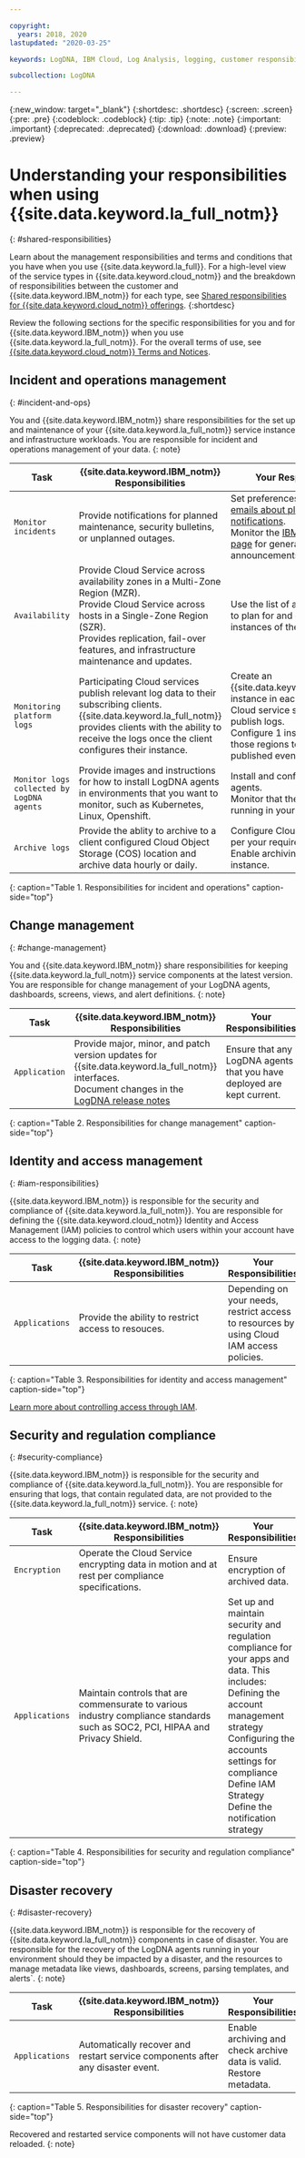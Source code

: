 ```yaml
---

copyright:
  years: 2018, 2020
lastupdated: "2020-03-25"

keywords: LogDNA, IBM Cloud, Log Analysis, logging, customer responsibilities, IBM responsibilities, terms and conditions

subcollection: LogDNA

---
```


{:new_window: target="_blank"}
{:shortdesc: .shortdesc}
{:screen: .screen}
{:pre: .pre}
{:codeblock: .codeblock}
{:tip: .tip}
{:note: .note}
{:important: .important}
{:deprecated: .deprecated}
{:download: .download}
{:preview: .preview}

# Understanding your responsibilities when using {{site.data.keyword.la_full_notm}}
{: #shared-responsibilities}

Learn about the management responsibilities and terms and conditions that you have when you use {{site.data.keyword.la_full}}. For a high-level view of the service types in {{site.data.keyword.cloud_notm}} and the breakdown of responsibilities between the customer and {{site.data.keyword.IBM_notm}} for each type, see [Shared responsibilities for {{site.data.keyword.cloud_notm}} offerings](/docs/overview?topic=overview-shared-responsibilities).
{:shortdesc}

Review the following sections for the specific responsibilities for you and for {{site.data.keyword.IBM_notm}} when you use {{site.data.keyword.la_full_notm}}. For the overall terms of use, see [{{site.data.keyword.cloud_notm}} Terms and Notices](/docs/overview/terms-of-use?topic=overview-terms).

  
## Incident and operations management
{: #incident-and-ops}

You and {{site.data.keyword.IBM_notm}} share responsibilities for the set up and maintenance of your {{site.data.keyword.la_full_notm}} service instance and infrastructure workloads. You are responsible for incident and operations management of your data.
{: note}

| Task              | {{site.data.keyword.IBM_notm}} Responsibilities | Your Responsibilities |
|-------------------|-------------------------------------------------|-----------------------|
| `Monitor incidents`  | Provide notifications for planned maintenance, security bulletins, or unplanned outages. | Set preferences to [receive emails about platform notifications](/docs/overview?topic=overview-ui#email-prefsl). </br>Monitor the [IBM Cloud status page](https://{DomainName}/status?selected=announcement) for general announcements. |
| `Availability`  | Provide Cloud Service across availability zones in a Multi-Zone Region (MZR). </br> Provide Cloud Service across hosts in a Single-Zone Region (SZR). </br>Provides replication, fail-over features, and infrastructure maintenance and updates. | Use the list of available regions to plan for and create new instances of the service. |
| `Monitoring platform logs`  | Participating Cloud services publish relevant log data to their subscribing clients. {{site.data.keyword.la_full_notm}} provides clients with the ability to receive the logs once the client configures their instance. | Create an {{site.data.keyword.la_full_notm}} instance in each region where Cloud service subscriptions publish logs. </br>Configure 1 instance in each of those regions to received the published events. |
| `Monitor logs collected by LogDNA agents`   | Provide images and instructions for how to install LogDNA agents in environments that you want to monitor, such as Kubernetes, Linux, Openshift. | Install and configure LogDNA agents. </br>Monitor that the agents are running in your environment. |
| `Archive logs`  | Provide the ablity to archive to a client configured Cloud Object Storage (COS) location and archive data hourly or daily. | Configure Cloud Object Storage per your requirements. </br>Enable archiving of the logging instance. |
{: caption="Table 1. Responsibilities for incident and operations" caption-side="top"}


		


## Change management
{: #change-management}

You and {{site.data.keyword.IBM_notm}} share responsibilities for keeping {{site.data.keyword.la_full_notm}} service components at the latest version. You are responsible for change management of your LogDNA agents, dashboards, screens, views, and alert definitions.
{: note}

| Task                                                    | {{site.data.keyword.IBM_notm}} Responsibilities | Your Responsibilities |
|---------------------------------------------------------|-----------------------|--------|
| `Application` | Provide major, minor, and patch version updates for {{site.data.keyword.la_full_notm}} interfaces. </br>Document changes in the [LogDNA release notes](https://logdna.zendesk.com/hc/en-us/categories/360001626492-Release-Notes) | Ensure that any LogDNA agents that you have deployed are kept current. |
{: caption="Table 2. Responsibilities for change management" caption-side="top"}


## Identity and access management
{: #iam-responsibilities}

{{site.data.keyword.IBM_notm}} is responsible for the security and compliance of {{site.data.keyword.la_full_notm}}. You are responsible for defining the {{site.data.keyword.cloud_notm}} Identity and Access Management (IAM) policies to control which users within your account have access to the logging data.
{: note}

| Task                           | {{site.data.keyword.IBM_notm}} Responsibilities | Your Responsibilities |
|--------------------------------|-------------------------------------------------|-----------------------|
| `Applications`  | Provide the ability to restrict access to resouces. | Depending on your needs, restrict access to resources by using Cloud IAM access policies. | 
{: caption="Table 3. Responsibilities for identity and access management" caption-side="top"}

[Learn more about controlling access through IAM](/docs/Log-Analysis-with-LogDNA?topic=LogDNA-iam).




## Security and regulation compliance
{: #security-compliance}

{{site.data.keyword.IBM_notm}} is responsible for the security and compliance of {{site.data.keyword.la_full_notm}}. You are responsible for ensuring that logs, that contain regulated data, are not provided to the {{site.data.keyword.la_full_notm}} service.
{: note}

| Task                                       | {{site.data.keyword.IBM_notm}} Responsibilities | Your Responsibilities |
|--------------------------------------------|-------------------------------------------------|-----------------------|
| `Encryption`  | Operate the Cloud Service encrypting data in motion and at rest per compliance specifications. | Ensure encryption of archived data. |
| `Applications` | Maintain controls that are commensurate to various industry compliance standards such as SOC2, PCI, HIPAA and Privacy Shield. | Set up and maintain security and regulation compliance for your apps and data.  This includes: </br>Defining the account management strategy </br>Configuring the accounts settings for compliance </br>Define IAM Strategy </br>Define the notification strategy |
{: caption="Table 4. Responsibilities for security and regulation compliance" caption-side="top"}


## Disaster recovery
{: #disaster-recovery}

{{site.data.keyword.IBM_notm}} is responsible for the recovery of {{site.data.keyword.la_full_notm}} components in case of disaster. You are responsible for the recovery of the LogDNA agents running in your environment should they be impacted by a disaster, and the resources to manage metadata like views, dashboards, screens, parsing templates, and alerts`.
{: note}

| Task                                                            | {{site.data.keyword.IBM_notm}} Responsibilities | Your Responsibilities |
|-----------------------------------------------------------------|-------------------------------------------------|-----------------------|
| `Applications` |Automatically recover and restart service components after any disaster event. | Enable archiving and check archive data is valid. </br>Restore metadata.  |
{: caption="Table 5. Responsibilities for disaster recovery" caption-side="top"}


Recovered and restarted service components will not have customer data reloaded.
{: note}

